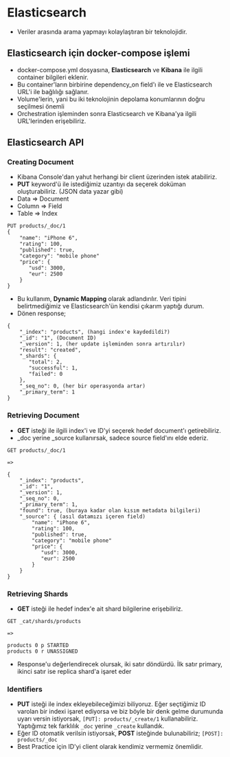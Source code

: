 # Elasticsearch

- Veriler arasında arama yapmayı kolaylaştıran bir teknolojidir.

## Elasticsearch için docker-compose işlemi

- docker-compose.yml dosyasına, **Elasticsearch** ve **Kibana** ile ilgili container bilgileri eklenir.
- Bu container'ların birbirine dependency_on field'ı ile ve Elasticsearch URL'i ile bağlılığı sağlanır.
- Volume'lerin, yani bu iki teknolojinin depolama konumlarının doğru seçilmesi önemli
- Orchestration işleminden sonra Elasticsearch ve Kibana'ya ilgili URL'lerinden erişebiliriz.

## Elasticsearch API

### Creating Document

- Kibana Console'dan yahut herhangi bir client üzerinden istek atabiliriz.
- **PUT** keyword'ü ile istediğimiz uzantıyı da seçerek doküman oluşturabiliriz. (JSON data yazar gibi)
- Data => Document
- Column => Field
- Table => Index

```
PUT products/_doc/1
{
	"name": "iPhone 6",
	"rating": 100,
	"published": true,
	"category": "mobile phone"
	"price": {
	   "usd": 3000,
	   "eur": 2500
	}
}
```

- Bu kullanım, **Dynamic Mapping** olarak adlandırılır. Veri tipini belirtmediğimiz ve Elasticsearch'ün kendisi çıkarım yaptığı durum.
- Dönen response;

```
{
	"_index": "products", (hangi index'e kaydedildi?)
	"_id": "1", (Document ID)
	"_version": 1, (her update işleminden sonra artırılır)
	"result": "created",
	"_shards": {
	   "total": 2,
	   "successful": 1,
	   "failed": 0
	},
	"_seq_no": 0, (her bir operasyonda artar)
	"_primary_term": 1
}
```

### Retrieving Document

- **GET** isteği ile ilgili index'i ve ID'yi seçerek hedef document'ı getirebiliriz.
- _doc yerine _source kullanırsak, sadece source field'ını elde ederiz.

```
GET products/_doc/1 

=>

{
	"_index": "products",
	"_id": "1",
	"_version": 1,
	"_seq_no": 0,
	"_primary_term": 1,
	"found": true, (buraya kadar olan kısım metadata bilgileri)
	"_source": { (asıl datamızı içeren field)
		"name": "iPhone 6",
		"rating": 100,
		"published": true,
		"category": "mobile phone"
		"price": {
		   "usd": 3000,
		   "eur": 2500
		}
	}
}
```

### Retrieving Shards

- **GET** isteği ile hedef index'e ait shard bilgilerine erişebiliriz.

```
GET _cat/shards/products

=>

products 0 p STARTED
products 0 r UNASSIGNED
```

- Response'u değerlendirecek olursak, iki satır döndürdü. İlk satır primary, ikinci satır ise replica shard'a işaret eder

### Identifiers

- **PUT** isteği ile index ekleyebileceğimizi biliyoruz. Eğer seçtiğimiz ID varolan bir indexi işaret ediyorsa ve biz böyle bir denk gelme durumunda uyarı versin istiyorsak, ```[PUT]: products/_create/1``` kullanabiliriz. Yaptığımız tek farklılık ```_doc``` yerine ```_create``` kullandık.
- Eğer ID otomatik verilsin istiyorsak, **POST** isteğinde bulunabiliriz; ```[POST]: products/_doc```
- Best Practice için ID'yi client olarak kendimiz vermemiz önemlidir.